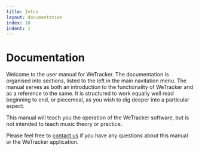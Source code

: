 ```yaml
---
title: Intro
layout: documentation
index: 10
indent: 1
---
```


# Documentation

Welcome to the user manual for WeTracker. The documentation is organised into
sections, listed to the left in the main navitation menu. The manual serves as
both an introduction to the functionality of WeTracker and as a reference to
the same. It is structured to work equally well read beginning to end, or
piecemeal, as you wish to dig deeper into a particular aspect. 

This manual will teach you the operation of the WeTracker software, but is not
intended to teach music theory or practice.

Please feel free to <a href="mailto:aqsis1@gmail.com">contact us</a> if you
have any questions about this manual or the WeTracker application.

